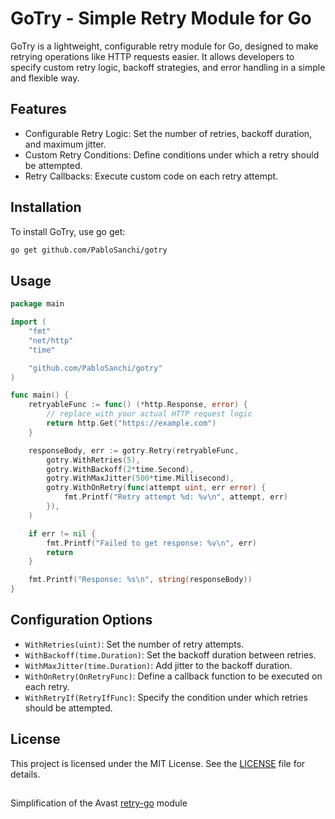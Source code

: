 # GoTry - Simple Retry Module for Go

GoTry is a lightweight, configurable retry module for Go, designed to make retrying operations like HTTP requests easier. It allows developers to specify custom retry logic, backoff strategies, and error handling in a simple and flexible way.

## Features
- Configurable Retry Logic: Set the number of retries, backoff duration, and maximum jitter.
- Custom Retry Conditions: Define conditions under which a retry should be attempted.
- Retry Callbacks: Execute custom code on each retry attempt.

## Installation
To install GoTry, use go get:

```sh
go get github.com/PabloSanchi/gotry
```

## Usage
```go
package main

import (
    "fmt"
    "net/http"
    "time"

    "github.com/PabloSanchi/gotry"
)

func main() {
    retryableFunc := func() (*http.Response, error) {
        // replace with your actual HTTP request logic
        return http.Get("https://example.com")
    }

    responseBody, err := gotry.Retry(retryableFunc,
        gotry.WithRetries(5),
        gotry.WithBackoff(2*time.Second),
        gotry.WithMaxJitter(500*time.Millisecond),
        gotry.WithOnRetry(func(attempt uint, err error) {
            fmt.Printf("Retry attempt %d: %v\n", attempt, err)
        }),
    )

    if err != nil {
        fmt.Printf("Failed to get response: %v\n", err)
        return
    }

    fmt.Printf("Response: %s\n", string(responseBody))
}
```

## Configuration Options
- `WithRetries(uint)`: Set the number of retry attempts.
- `WithBackoff(time.Duration)`: Set the backoff duration between retries.
- `WithMaxJitter(time.Duration)`: Add jitter to the backoff duration.
- `WithOnRetry(OnRetryFunc)`: Define a callback function to be executed on each retry.
- `WithRetryIf(RetryIfFunc)`: Specify the condition under which retries should be attempted.

## License
This project is licensed under the MIT License. See the [LICENSE](LICENSE) file for details.

## 

Simplification of the Avast [retry-go](https://github.com/avast/retry-go) module
